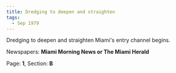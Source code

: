 ```yaml
---  
title: Dredging to deepen and straighten  
tags:  
  - Sep 1979  
---  
```

  
Dredging to deepen and straighten Miami's entry channel begins.  
  
Newspapers: **Miami Morning News or The Miami Herald**  
  
Page: **1**, Section: **B** 
